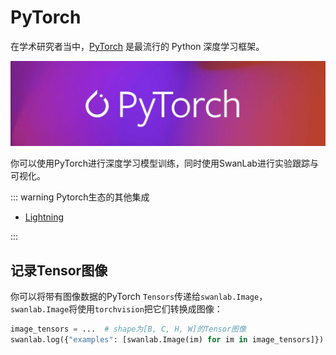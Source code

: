 # PyTorch

在学术研究者当中，[PyTorch](https://pytorch.org/) 是最流行的 Python 深度学习框架。  

![PyTorch](/assets/ig-pytorch.png)

你可以使用PyTorch进行深度学习模型训练，同时使用SwanLab进行实验跟踪与可视化。

::: warning Pytorch生态的其他集成

- [Lightning](/zh/guide_cloud/integration/integration-pytorch-lightning.md)

:::


## 记录Tensor图像

你可以将带有图像数据的PyTorch `Tensors`传递给`swanlab.Image`，`swanlab.Image`将使用`torchvision`把它们转换成图像：

```python
image_tensors = ...  # shape为[B, C, H, W]的Tensor图像
swanlab.log({"examples": [swanlab.Image(im) for im in image_tensors]})
```